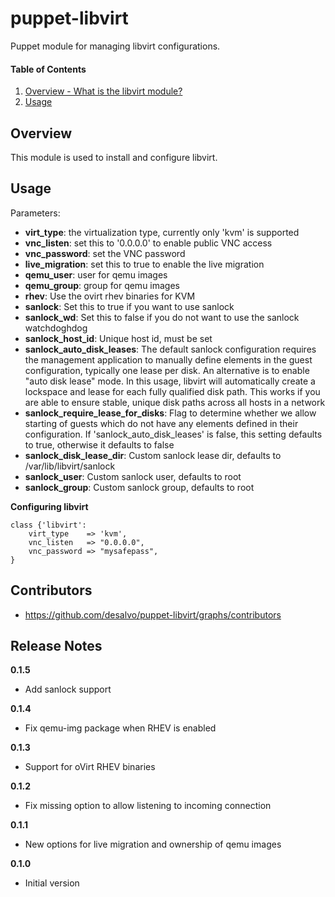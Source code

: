 puppet-libvirt
======

Puppet module for managing libvirt configurations.

#### Table of Contents
1. [Overview - What is the libvirt module?](#overview)
2. [Usage](#usage)

Overview
--------

This module is used to install and configure libvirt.

Usage
-----

Parameters:
* **virt_type**: the virtualization type, currently only 'kvm' is supported
* **vnc_listen**: set this to '0.0.0.0' to enable public VNC access
* **vnc_password**: set the VNC password
* **live_migration**: set this to true to enable the live migration
* **qemu_user**: user for qemu images
* **qemu_group**: group for qemu images
* **rhev**: Use the ovirt rhev binaries for KVM
* **sanlock**: Set this to true if you want to use sanlock
* **sanlock_wd**: Set this to false if you do not want to use the sanlock watchdoghdog
* **sanlock_host_id**: Unique host id, must be set
* **sanlock_auto_disk_leases**: The default sanlock configuration requires the management application to manually define <lease> elements in the guest configuration, typically one lease per disk. An alternative is to enable "auto disk lease" mode. In this usage, libvirt will automatically create a lockspace and lease for each fully qualified disk path. This works if you are able to ensure stable, unique disk paths across all hosts in a network
* **sanlock_require_lease_for_disks**: Flag to determine whether we allow starting of guests which do not have any <lease> elements defined in their configuration. If 'sanlock_auto_disk_leases' is false, this setting defaults to true, otherwise it defaults to false
* **sanlock_disk_lease_dir**: Custom sanlock lease dir, defaults to /var/lib/libvirt/sanlock
* **sanlock_user**: Custom sanlock user, defaults to root
* **sanlock_group**: Custom sanlock group, defaults to root


**Configuring libvirt**

```libvirt
class {'libvirt':
    virt_type    => 'kvm',
    vnc_listen   => "0.0.0.0",
    vnc_password => "mysafepass",
}
```

Contributors
------------

* https://github.com/desalvo/puppet-libvirt/graphs/contributors

Release Notes
-------------

**0.1.5**

* Add sanlock support

**0.1.4**

* Fix qemu-img package when RHEV is enabled

**0.1.3**

* Support for oVirt RHEV binaries

**0.1.2**

* Fix missing option to allow listening to incoming connection

**0.1.1**

* New options for live migration and ownership of qemu images

**0.1.0**

* Initial version
